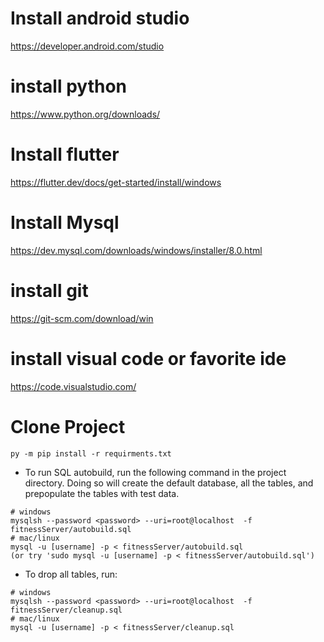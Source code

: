 # Install android studio
https://developer.android.com/studio

# install python 
https://www.python.org/downloads/

# Install flutter   
https://flutter.dev/docs/get-started/install/windows

# Install Mysql
https://dev.mysql.com/downloads/windows/installer/8.0.html

# install git 
https://git-scm.com/download/win

# install visual code or favorite ide
https://code.visualstudio.com/

# Clone Project
```
py -m pip install -r requirments.txt
```
- To run SQL autobuild, run the following command in the project directory. Doing so will create the default database, all the tables, and prepopulate the tables with test data.
```
# windows
mysqlsh --password <password> --uri=root@localhost  -f fitnessServer/autobuild.sql
# mac/linux
mysql -u [username] -p < fitnessServer/autobuild.sql
(or try 'sudo mysql -u [username] -p < fitnessServer/autobuild.sql')
```
- To drop all tables, run:
```
# windows 
mysqlsh --password <password> --uri=root@localhost  -f fitnessServer/cleanup.sql
# mac/linux 
mysql -u [username] -p < fitnessServer/cleanup.sql
```
